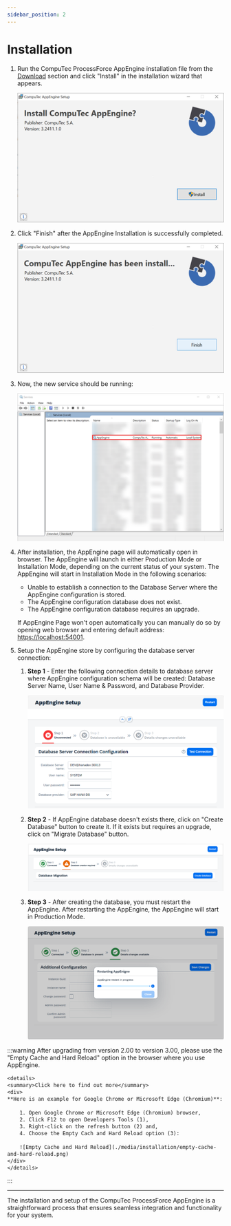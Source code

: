 ```yaml
---
sidebar_position: 2
---
```


# Installation

1. Run the CompuTec ProcessForce AppEngine installation file from the [Download](../releases/appengine/download.md) section and click "Install" in the installation wizard that appears.

    ![AppEngine Install](./media/installation/ae-install.webp)

2. Click "Finish" after the AppEngine Installation is successfully completed.

    ![Finish Installation](./media/installation/ae-finish.webp)

3. Now, the new service should be running:

    ![Services](./media/installation/running-status.png)

4. After installation, the AppEngine page will automatically open in browser. The AppEngine will launch in either Production Mode or Installation Mode, depending on the current status of your system. The AppEngine will start in Installation Mode in the following scenarios:
    - Unable to establish a connection to the Database Server where the AppEngine configuration is stored.
    - The AppEngine configuration database does not exist.
    - The AppEngine configuration database requires an upgrade.

    If AppEngine Page won't open automatically you can manually do so by opening web browser and entering default address: [https://localhost:54001](https://localhost:54001).

5. Setup the AppEngine store by configuring the database server connection:

    1. **Step 1** - Enter the following connection details to database server where AppEngine configuration schema will be created: Database Server Name, User Name & Password, and Database Provider.

        ![Step 01](./media/installation/step-01.webp)

    2. **Step 2** - If AppEngine database doesn't exists there, click on "Create Database" button to create it. If it exists but requires an upgrade, click on "Migrate Database" button.

        ![Step 02](./media/installation/step-02.webp)

    3. **Step 3** - After creating the database, you must restart the AppEngine. After restarting the AppEngine, the AppEngine will start in Production Mode.

        ![Step 03](./media/installation/restart.png)

:::warning
    After upgrading from version 2.00 to version 3.00, please use the "Empty Cache and Hard Reload" option in the browser where you use AppEngine.

    <details>
    <summary>Click here to find out more</summary>
    <div>
    **Here is an example for Google Chrome or Microsoft Edge (Chromium)**:

        1. Open Google Chrome or Microsoft Edge (Chromium) browser,
        2. Click F12 to open Developers Tools (1),
        3. Right-click on the refresh button (2) and,
        4. Choose the Empty Cach and Hard Reload option (3):

        ![Empty Cache and Hard Reload](./media/installation/empty-cache-and-hard-reload.png)
    </div>
    </details>
:::

---
The installation and setup of the CompuTec ProcessForce AppEngine is a straightforward process that ensures seamless integration and functionality for your system.
